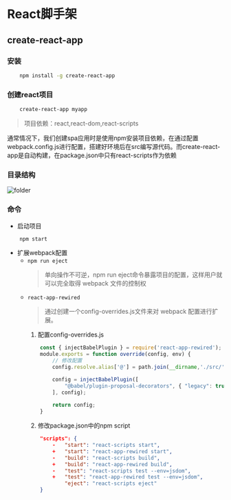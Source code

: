 # React脚手架

## create-react-app

### 安装

```bash
    npm install -g create-react-app
```

### 创建react项目

```bash
    create-react-app myapp
```

>项目依赖：react,react-dom,react-scripts

通常情况下，我们创建spa应用时是使用npm安装项目依赖，在通过配置webpack.config.js进行配置，搭建好环境后在src编写源代码。而create-react-app是自动构建，在package.json中只有react-scripts作为依赖

### 目录结构

![folder](./img/folder.png "Optional title")


### 命令
* 启动项目
```bash
    npm start
```
* 扩展webpack配置
    * `npm run eject`
        >单向操作不可逆，npm run eject命令暴露项目的配置，这样用户就可以完全取得 webpack 文件的控制权
    * `react-app-rewired`
        >通过创建一个config-overrides.js文件来对 webpack 配置进行扩展。
        1. 配置config-overrides.js
        ```js
            const { injectBabelPlugin } = require('react-app-rewired');
            module.exports = function override(config, env) {
                // 修改配置
                config.resolve.alias['@'] = path.join(__dirname,'./src/')

                config = injectBabelPlugin([
                    "@babel/plugin-proposal-decorators", { "legacy": true }
                ], config);
                
                return config;
            }
        ```
        2. 修改package.json中的npm script
        ```json
            "scripts": {
                -   "start": "react-scripts start",
                +   "start": "react-app-rewired start",
                -   "build": "react-scripts build",
                +   "build": "react-app-rewired build",
                -   "test": "react-scripts test --env=jsdom",
                +   "test": "react-app-rewired test --env=jsdom",
                    "eject": "react-scripts eject"
            }
        ```